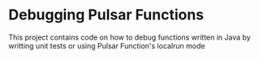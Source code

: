 # Debugging Pulsar Functions

This project contains code on how to debug functions written in Java by writting unit tests or using Pulsar Function's localrun mode
